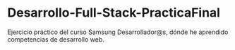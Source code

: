 # Desarrollo-Full-Stack-PracticaFinal
 Ejercicio práctico del curso Samsung Desarrollador@s, dónde he aprendido competencias de desarrollo web.
